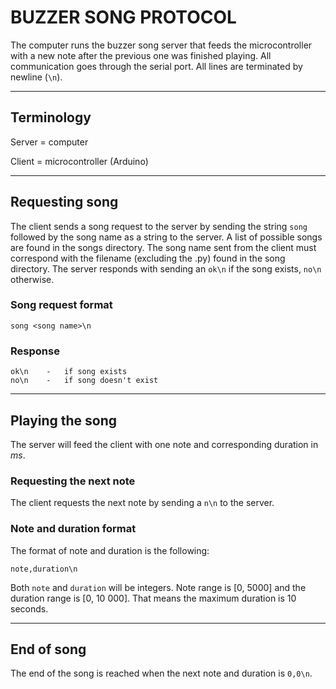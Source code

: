 # BUZZER SONG PROTOCOL

The computer runs the buzzer song server that feeds the microcontroller
with a new note after the previous one was finished playing. All communication
goes through the serial port. All lines are terminated by newline (`\n`). 

---
## Terminology

Server = computer

Client = microcontroller (Arduino)

---
## Requesting song

The client sends a song request to the server by sending the string `song` 
followed by the song name as a string to the server. A list of possible songs 
are found in the songs directory. The song name sent from the client must 
correspond with the filename (excluding the .py) found in the song directory. 
The server responds with sending an `ok\n` if the song exists, `no\n` otherwise.

### Song request format

    song <song name>\n

### Response

    ok\n    -   if song exists
    no\n    -   if song doesn't exist

---
## Playing the song

The server will feed the client with one note and corresponding duration in 
*ms*. 

### Requesting the next note

The client requests the next note by sending a `n\n` to the server. 


### Note and duration format

The format of note and duration is the following: 

    note,duration\n

Both `note` and `duration` will be integers. Note range is [0, 5000] and the 
duration range is [0, 10 000]. That means the maximum duration is 10 seconds. 

---
## End of song

The end of the song is reached when the next note and duration is `0,0\n`. 
